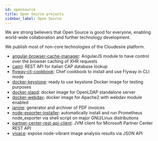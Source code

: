 ```yaml
---
id: opensource
title: Open Source projects
sidebar_label: Open Source
---
```


We are strong believers that Open Source is good for everyone, enabling
world-wide collaboration and further technology development.

We publish most of non-core technologies of the Cloudesire platform.

* [angular-browser-cache-manager](https://github.com/ClouDesire/angular-browser-cache-manager):
  AngularJS module to have control over the browser caching of XHR requests
* [capri](https://github.com/ClouDesire/capri): REST API for italian CAP
  database lookup
* [flyway-cli-cookbook](https://github.com/ClouDesire/flyway-cli-cookbook): Chef
  cookbook to install and use Flyway in CLI mode
* [docker-keystone](https://github.com/ClouDesire/docker-keystone): ready to use
  keystone Docker image for testing purposes
* [docker-slapd](https://github.com/ClouDesire/docker-slapd): docker image for
  OpenLDAP standalone server
* [docker-webdav](https://github.com/ClouDesire/docker-webdav): docker image for
  Apache2 with webdav module enabled
* [janine](https://github.com/ClouDesire/janine): generator and archiver of PDF
  invoices
* [node-exporter-installer](https://github.com/ClouDesire/node-exporter-installer):
  automatically install and run Prometheus node_exporter via shell script on
  major GNU/Linux distributions
* [partner-center-rest-api-client](https://github.com/ClouDesire/partner-center-rest-api-client):
  JVM client for Microsoft Partner Center REST API
* [vivace](https://github.com/ClouDesire/vivace): expose node-vibrant image
  analysis results via JSON API
  